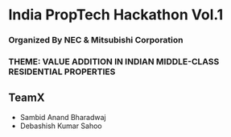 # India PropTech Hackathon Vol.1

### Organized By NEC & Mitsubishi Corporation

### THEME: VALUE ADDITION IN INDIAN MIDDLE-CLASS RESIDENTIAL    PROPERTIES

## TeamX
- Sambid Anand Bharadwaj
- Debashish Kumar Sahoo
